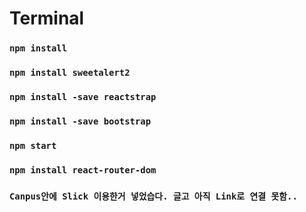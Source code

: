 <h1>Terminal</h1>


### `npm install`
### `npm install sweetalert2`
### `npm install -save reactstrap`
### `npm install -save bootstrap`
### `npm start`
### `npm install react-router-dom`
### `Canpus안에 Slick 이용한거 넣었습다. 글고 아직 Link로 연결 못함..`
